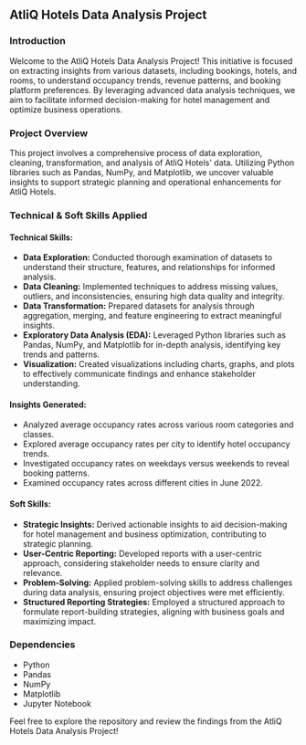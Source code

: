 ## AtliQ Hotels Data Analysis Project

### Introduction
Welcome to the AtliQ Hotels Data Analysis Project! This initiative is focused on extracting insights from various datasets, including bookings, hotels, and rooms, to understand occupancy trends, revenue patterns, and booking platform preferences. By leveraging advanced data analysis techniques, we aim to facilitate informed decision-making for hotel management and optimize business operations.

### Project Overview
This project involves a comprehensive process of data exploration, cleaning, transformation, and analysis of AtliQ Hotels' data. Utilizing Python libraries such as Pandas, NumPy, and Matplotlib, we uncover valuable insights to support strategic planning and operational enhancements for AtliQ Hotels.

### Technical & Soft Skills Applied

#### Technical Skills:
- **Data Exploration:** Conducted thorough examination of datasets to understand their structure, features, and relationships for informed analysis.
- **Data Cleaning:** Implemented techniques to address missing values, outliers, and inconsistencies, ensuring high data quality and integrity.
- **Data Transformation:** Prepared datasets for analysis through aggregation, merging, and feature engineering to extract meaningful insights.
- **Exploratory Data Analysis (EDA):** Leveraged Python libraries such as Pandas, NumPy, and Matplotlib for in-depth analysis, identifying key trends and patterns.
- **Visualization:** Created visualizations including charts, graphs, and plots to effectively communicate findings and enhance stakeholder understanding.

#### Insights Generated:
- Analyzed average occupancy rates across various room categories and classes.
- Explored average occupancy rates per city to identify hotel occupancy trends.
- Investigated occupancy rates on weekdays versus weekends to reveal booking patterns.
- Examined occupancy rates across different cities in June 2022.

#### Soft Skills:
- **Strategic Insights:** Derived actionable insights to aid decision-making for hotel management and business optimization, contributing to strategic planning.
- **User-Centric Reporting:** Developed reports with a user-centric approach, considering stakeholder needs to ensure clarity and relevance.
- **Problem-Solving:** Applied problem-solving skills to address challenges during data analysis, ensuring project objectives were met efficiently.
- **Structured Reporting Strategies:** Employed a structured approach to formulate report-building strategies, aligning with business goals and maximizing impact.

### Dependencies
- Python
- Pandas
- NumPy
- Matplotlib
- Jupyter Notebook

Feel free to explore the repository and review the findings from the AtliQ Hotels Data Analysis Project!
